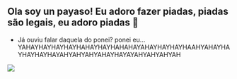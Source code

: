 ## Ola soy un payaso! Eu adoro fazer piadas, piadas são legais, eu adoro piadas 👋
- Já ouviu falar daquela do ponei? ponei eu... YAHAYHAYHAYHAYHAHAYHAYHAHAHAYAHAYHAYHAYHAAHYAHAYHAYHAYHAYHAYAHYAHYAHYAHAYHAYAYAHYAHYAHYAH

![](https://media1.tenor.com/m/tNobasRpxvoAAAAC/%D0%BA%D0%BB%D0%BE%D1%83%D0%BD.gif)
